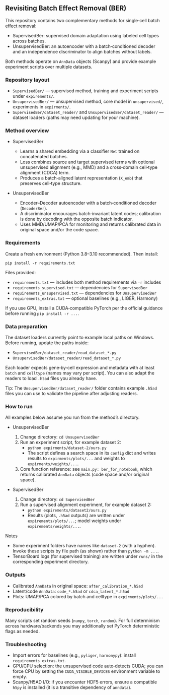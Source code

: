 ## Revisiting Batch Effect Removal (BER)

This repository contains two complementary methods for single‑cell batch effect removal:

- SupervisedBer: supervised domain adaptation using labeled cell types across batches.
- UnsupervisedBer: an autoencoder with a batch‑conditioned decoder and an independence discriminator to align batches without labels.

Both methods operate on `AnnData` objects (Scanpy) and provide example experiment scripts over multiple datasets.

### Repository layout

- `SupervisedBer/` — supervised method, training and experiment scripts under `expirements/`.
- `UnsupervisedBer/` — unsupervised method, core model in `unsupervised/`, experiments in `expirments/`.
- `SupervisedBer/dataset_reader/` and `UnsupervisedBer/dataset_reader/` — dataset loaders (paths may need updating for your machine).

### Method overview

- SupervisedBer
  - Learns a shared embedding via a classifier `Net` trained on concatenated batches.
  - Loss combines source and target supervised terms with optional unsupervised alignment (e.g., MMD) and a cross‑domain cell‑type alignment (CDCA) term.
  - Produces a batch‑aligned latent representation (`X_emb`) that preserves cell‑type structure.

- UnsupervisedBer
  - Encoder–Decoder autoencoder with a batch‑conditioned decoder (`DecoderBer`).
  - A discriminator encourages batch‑invariant latent codes; calibration is done by decoding with the opposite batch indicator.
  - Uses MMD/UMAP/PCA for monitoring and returns calibrated data in original space and/or the code space.

### Requirements

Create a fresh environment (Python 3.8–3.10 recommended). Then install:

```
pip install -r requirements.txt
```

Files provided:

- `requirements.txt` — includes both method requirements via `-r` includes
- `requirements_supervised.txt` — dependencies for `SupervisedBer`
- `requirements_unsupervised.txt` — dependencies for `UnsupervisedBer`
- `requirements_extras.txt` — optional baselines (e.g., LIGER, Harmony)

If you use GPU, install a CUDA‑compatible PyTorch per the official guidance before running `pip install -r ...`.

### Data preparation

The dataset loaders currently point to example local paths on Windows. Before running, update the paths inside:

- `SupervisedBer/dataset_reader/read_dataset_*.py`
- `UnsupervisedBer/dataset_reader/read_dataset_*.py`

Each loader expects gene‑by‑cell expression and metadata with at least `batch` and `celltype` (names may vary per script). You can also adapt the readers to load `.h5ad` files you already have.

Tip: The `UnsupervisedBer/dataset_reader/` folder contains example `.h5ad` files you can use to validate the pipeline after adjusting readers.

### How to run

All examples below assume you run from the method’s directory.

- UnsupervisedBer
  1) Change directory: `cd UnsupervisedBer`
  2) Run an experiment script, for example dataset 2:
     - `python expirments/dataset-2/ours.py`
     - The script defines a search space in its `config` dict and writes results to `expirments/plots/...` and weights to `expirments/weights/...`.
  3) Core function reference: see `main.py: ber_for_notebook`, which returns calibrated `AnnData` objects (code space and/or original space).

- SupervisedBer
  1) Change directory: `cd SupervisedBer`
  2) Run a supervised alignment experiment, for example dataset 2:
     - `python expirements/dataset2/ours.py`
     - Results (plots, `.h5ad` outputs) are written under `expirements/plots/...`; model weights under `expirements/weights/...`.

Notes

- Some experiment folders have names like `dataset-2` (with a hyphen). Invoke these scripts by file path (as shown) rather than `python -m ...`.
- TensorBoard logs (for supervised training) are written under `runs/` in the corresponding experiment directory.

### Outputs

- Calibrated `AnnData` in original space: `after_calibration_*.h5ad`
- Latent/code `AnnData`: `code_*.h5ad` or `cdca_latent_*.h5ad`
- Plots: UMAP/PCA colored by batch and celltype in `expirments/plots/...`

### Reproducibility

Many scripts set random seeds (`numpy`, `torch`, `random`). For full determinism across hardware/backends you may additionally set PyTorch deterministic flags as needed.

### Troubleshooting

- Import errors for baselines (e.g., `pyliger`, `harmonypy`): install `requirements_extras.txt`.
- GPU/CPU selection: the unsupervised code auto‑detects CUDA; you can force CPU by setting the `CUDA_VISIBLE_DEVICES` environment variable to empty.
- Scanpy/H5AD I/O: if you encounter HDF5 errors, ensure a compatible `h5py` is installed (it is a transitive dependency of `anndata`).


